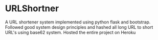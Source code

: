 # URLShortner
A URL shortener system implemented using python flask and bootstrap. Followed good system design principles and hashed all long URL to short URL's using base62 system. Hosted the entire project on Heroku

